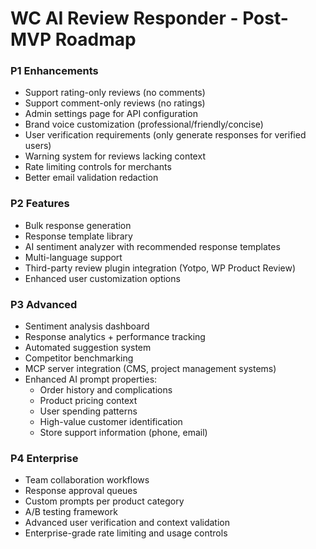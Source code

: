 # WC AI Review Responder - Post-MVP Roadmap

### P1 Enhancements
- Support rating-only reviews (no comments)
- Support comment-only reviews (no ratings)
- Admin settings page for API configuration
- Brand voice customization (professional/friendly/concise)
- User verification requirements (only generate responses for verified users)
- Warning system for reviews lacking context
- Rate limiting controls for merchants
- Better email validation redaction

### P2 Features
- Bulk response generation
- Response template library
- AI sentiment analyzer with recommended response templates
- Multi-language support
- Third-party review plugin integration (Yotpo, WP Product Review)
- Enhanced user customization options

### P3 Advanced
- Sentiment analysis dashboard
- Response analytics + performance tracking
- Automated suggestion system
- Competitor benchmarking
- MCP server integration (CMS, project management systems)
- Enhanced AI prompt properties:
  - Order history and complications
  - Product pricing context
  - User spending patterns
  - High-value customer identification
  - Store support information (phone, email)

### P4 Enterprise
- Team collaboration workflows
- Response approval queues
- Custom prompts per product category
- A/B testing framework
- Advanced user verification and context validation
- Enterprise-grade rate limiting and usage controls